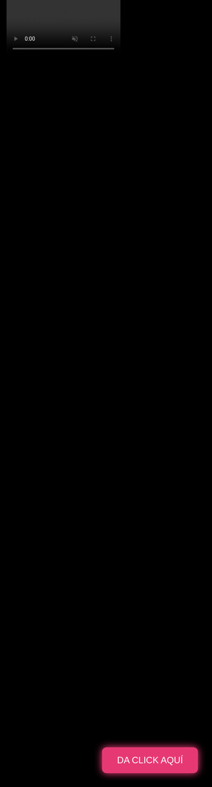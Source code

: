 <!DOCTYPE html>
<html lang="es">
<head>
  <meta charset="UTF-8" />
  <title>Mensaje Romántico con Video de Fondo</title>
  <style>
    html, body {
      margin: 0;
      padding: 0;
      height: 100%;
      background: black;
      overflow: hidden;
      font-family: Arial, sans-serif;
      color: white;
      text-align: center;
    }

    /* Video de fondo */
    #bgVideo {
      position: fixed;
      top: 50%;
      left: 50%;
      min-width: 100%;
      min-height: 100%;
      width: auto;
      height: auto;
      transform: translate(-50%, -50%);
      z-index: -1;
      filter: brightness(0.6);
    }

    /* Botón centrado */
    .boton {
      position: absolute;
      top: 50%;
      left: 50%;
      transform: translate(-50%, -50%);
      padding: 20px 40px;
      font-size: 24px;
      background-color: rgba(255, 64, 129, 0.9);
      color: white;
      border: none;
      border-radius: 12px;
      cursor: pointer;
      z-index: 2;
      box-shadow: 0 0 20px #ff4081;
      transition: transform 0.3s;
    }
    .boton:hover {
      transform: translate(-50%, -50%) scale(1.1);
    }

    /* Contenedor del mensaje */
    .mensaje {
      opacity: 0;
      transition: opacity 1s;
      position: absolute;
      top: 20%;
      width: 100%;
      z-index: 2;
    }

    /* Líneas de texto */
    .linea {
      opacity: 0;
      margin: 15px 0;
      transition: opacity 2s ease-in-out;
      font-size: 30px;
      text-shadow: 0 0 15px white;
    }
    .linea.visible {
      opacity: 1 !important;
    }

    /* Contenedor para la animación de la última línea */
    #textoAnimado p {
      margin: 10px 0;
    }
  </style>
</head>
<body>

  <!-- Video de fondo -->
  <video id="bgVideo" autoplay muted loop playsinline>
    <source src="lluvia de estrellas.mp4" type="video/mp4" />
    Tu navegador no soporta video de fondo.
  </video>

  <!-- Botón -->
  <button class="boton" onclick="mostrarMensaje()">DA CLICK AQUÍ</button>

  <!-- Mensaje -->
  <div class="mensaje" id="mensaje">
    <div class="linea" id="linea1">NO TE VI</div>
    <div class="linea" id="linea2">PERO SÉ QUE HOY ESTUVISTE TAN BONITA :D</div>
    <div class="linea" id="linea3">QUE LE DAS CELOS AL CIELO</div>
    <div class="linea" id="linea4">Esperaaaa........</div>
    <div class="linea" id="linea5"><div id="textoAnimado"></div></div>
  </div>

  <!-- Audio -->
  <audio id="musica" src="La Mujer Perfecta.mp3" preload="auto"></audio>

  <script>
    const musica = document.getElementById('musica');

    function mostrarMensaje() {
      // Intentar reproducir audio
      musica.play().catch(err => {
        alert("No se pudo reproducir el audio automáticamente. Por favor, activa el sonido o inténtalo en otro navegador.");
        console.log(err);
      });

      // Ocultar botón
      document.querySelector('.boton').style.display = 'none';

      // Mostrar contenedor mensaje
      const mensaje = document.getElementById('mensaje');
      mensaje.style.opacity = 1;

      // Animar líneas una por una
      setTimeout(() => document.getElementById('linea1').classList.add('visible'), 1000);
      setTimeout(() => document.getElementById('linea2').classList.add('visible'), 4000);
      setTimeout(() => document.getElementById('linea3').classList.add('visible'), 7000);
      setTimeout(() => document.getElementById('linea4').classList.add('visible'), 9000);
      setTimeout(() => escribirLinea5(), 14000);
    }

    // Versos para la última línea animada
    const versos = [
      "En la noche, tu luz es la más brillante.",
      "Más que mil estrellas en el cielo distante.",
      "Tu sonrisa eclipsa la luna y su reflejo,",
      "y tu belleza hace al universo pequeño."
    ];

    function escribirLinea5() {
      const contenedor = document.getElementById("textoAnimado");
      let versoIndex = 0;

      document.getElementById('linea5').classList.add('visible');

      function escribirVerso() {
        if (versoIndex >= versos.length) return;

        const verso = versos[versoIndex];
        let letraIndex = 0;
        const p = document.createElement("p");
        contenedor.appendChild(p);

        const intervalo = setInterval(() => {
          if (letraIndex < verso.length) {
            p.textContent += verso[letraIndex];
            letraIndex++;
          } else {
            clearInterval(intervalo);
            versoIndex++;
            setTimeout(escribirVerso, 500);
          }
        }, 50);
      }

      escribirVerso();
    }
  </script>

</body>
</html>
